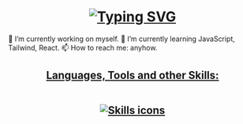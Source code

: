 <h1 align='center'>
  <a href="https://git.io/typing-svg">
    <img 
      src="https://readme-typing-svg.demolab.com?font=Righteous&size=35&duration=3000&pause=500&center=true&vCenter=true&width=600&height=70&lines=Hi+there+%F0%9F%91%8B;I'm+Ruslan%2C+Front-End+Developer" 
      alt="Typing SVG" 
    />
  </a>
</h1>


🔭 I’m currently working on myself.
🌱 I’m currently learning JavaScript, Tailwind, React.
📫 How to reach me: anyhow.

<h2 align="center">
  <a href="https://skillicons.dev">
    <p >Languages, Tools and other Skills:<p/> <br/>
    <img src="https://skillicons.dev/icons?i=html,css,sass,tailwind,js,react,git,github" alt='Skills icons'/>
  </a>
</h2>
